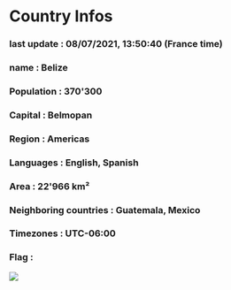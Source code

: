 # Country  Infos
### last update : 08/07/2021, 13:50:40 (France time)

### name : Belize
### Population : 370'300
### Capital : Belmopan
### Region : Americas
### Languages : English, Spanish
### Area : 22'966 km²
### Neighboring countries : Guatemala, Mexico
### Timezones : UTC-06:00

### Flag :
![](https://restcountries.eu/data/blz.svg)